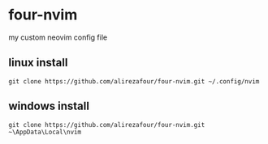 # four-nvim
my custom neovim config file
## linux install
`git clone https://github.com/alirezafour/four-nvim.git ~/.config/nvim`
## windows install
`git clone https://github.com/alirezafour/four-nvim.git ~\AppData\Local\nvim`
